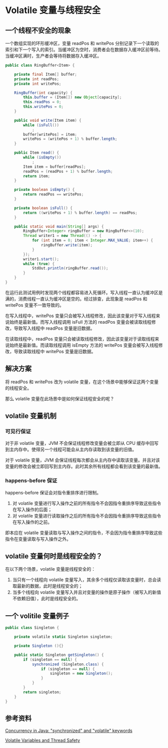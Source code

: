 # Volatile 变量与线程安全


## 一个线程不安全的现象

一个数组实现的环形缓冲区，变量 readPos 和 writePos 分别记录下一个读取的索引和下一个写入的索引。当缓冲区为空时，消费者会在数据存入缓冲区前等待。当缓冲区满时，生产者会等待将数据存入缓冲区。

``` Java
public class RingBuffer<Item> {

    private final Item[] buffer;
    private int readPos;
    private int writePos;

    RingBuffer(int capacity) {
        this.buffer = (Item[]) new Object[capacity];
        this.readPos = 0;
        this.writePos = 0;
    }

    public void write(Item item) {
        while (isFull())
            ;
        buffer[writePos] = item;
        writePos = (writePos + 1) % buffer.length;
    }

    public Item read() {
        while (isEmpty())
            ;
        Item item = buffer[readPos];
        readPos = (readPos + 1) % buffer.length;
        return item;
    }

    private boolean isEmpty() {
        return readPos == writePos;
    }

    private boolean isFull() {
        return ((writePos + 1) % buffer.length) == readPos;
    }

    public static void main(String[] args) {
        RingBuffer<Integer> ringBuffer = new RingBuffer<>(10);
        Thread writer1 = new Thread(() -> {
            for (int item = 0; item < Integer.MAX_VALUE; item++) {
                ringBuffer.write(item);
            }
        });
        writer1.start();
        while (true) {
            StdOut.println(ringBuffer.read());
        }
    }
}
```

在运行此测试用例时发现两个线程都容易进入死循环。写入线程一直认为缓冲区是满的，消费线程一直认为缓冲区是空的。经过排查，此现象是 readPos 和 writePos 变量不一致导致的。

在写入线程中，writePos 变量只会被写入线程修改，因此该变量对于写入线程来说始终是最新值。而写入线程调用 isFull 方法的 readPos 变量会被读取线程修改，导致写入线程中 readPos 变量是旧数据。

在读取线程中，readPos 变量只会被读取线程修改，因此该变量对于读取线程来说始终是最新值。而读取线程调用 isEmpty 方法的 writePos 变量会被写入线程修改，导致读取线程中 writePos 变量是旧数据。

## 解决方案

将 readPos 和 writePos 改为 volatile 变量，在这个场景中能够保证这两个变量的线程安全。

那么 volatile 变量在此场景中是如何保证线程安全的呢？

## volatile 变量机制

### 可见行保证

对于非 volatile 变量，JVM 不会保证线程修改变量会被立即从 CPU 缓存中回写到主内存中。使得另一个线程可能会从主内存读取到该变量的旧值。

对于 volatile 变量，JVM 会保证线程每次都会从主内存中读取该变量。并且对该变量的修改会被立即回写到主内存。此时其余所有线程都会看到该变量的最新值。

### happens-before 保证

happens-before 保证会对指令重排序进行限制。

1. 对 volatile 变量进行写入操作之前的所有指令不会因指令重排序导致这些指令在写入操作的后面；
2. 对 volatile 变量进行读取操作之后的所有指令不会因指令重排序导致这些指令在写入操作的之前。

即本应在 volatile 变量读取与写入操作之间的指令，不会因为指令重排序导致这些指令在变量读取与写入操作之外。

## volatile 变量何时是线程安全的？

在以下两个场景，volatile 变量是线程安全的：

1. 当只有一个线程向 volatile 变量写入，其余多个线程仅读取该变量时，总会读取最新的数据，此时是线程安全的；
2. 当多个线程向 volatile 变量写入并且对变量的操作是原子操作（被写入的新值不依赖旧值），此时是线程安全的。

## 一个 volitile 变量例子

``` C#
public class Singleton {

    private volatile static Singleton singleton;

    private Singleton (){}

    public static Singleton getSingleton() {
        if (singleton == null) {
            synchronized (Singleton.class) {
                if (singleton == null) {
                    singleton = new Singleton();
                }
            }
        }
        return singleton;
    }
}
```

## 参考资料

[Concurrency in Java: "synchronized" and "volatile" keywords](https://codeburps.com/post/synchronized-and-volatile-keyword)

[Volatile Variables and Thread Safety](https://www.baeldung.com/java-volatile-variables-thread-safety)

